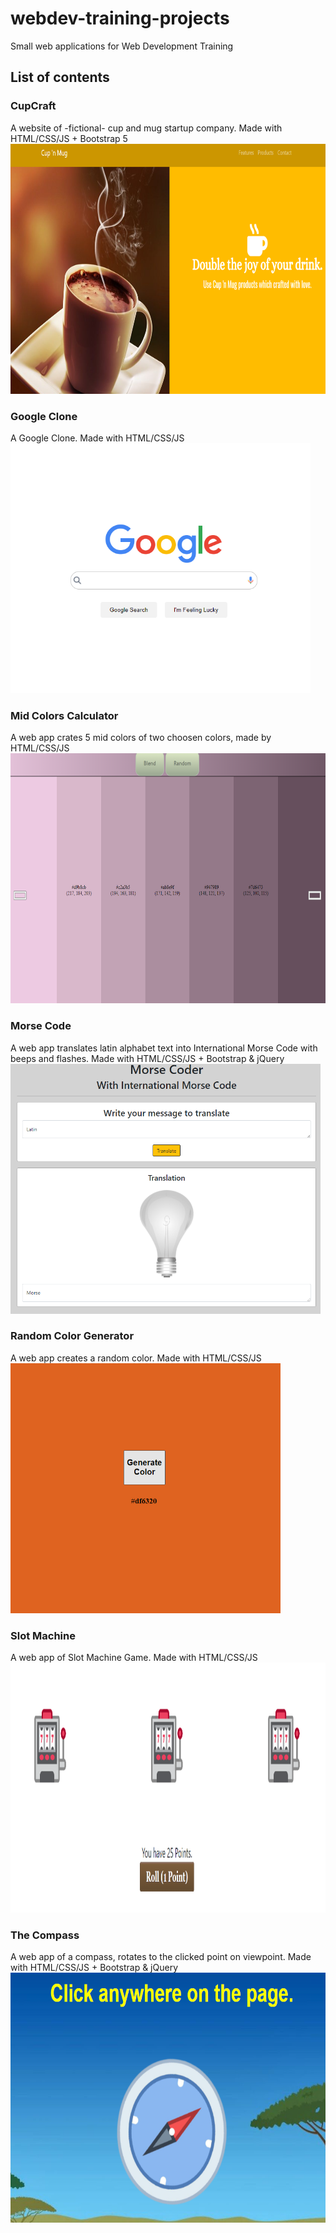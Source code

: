 # webdev-training-projects
Small web applications for Web Development Training

## List of contents

### CupCraft
A website of -fictional- cup and mug startup company. Made with HTML/CSS/JS + Bootstrap 5
<img height="400" src="readme-images\cupCraft.png">

### Google Clone
A Google Clone. Made with HTML/CSS/JS
<img height="400" src="readme-images\googleClone.png">

### Mid Colors Calculator
A web app crates 5 mid colors of two choosen colors, made by HTML/CSS/JS
<img height="400" src="readme-images\colorBlender.png">

### Morse Code
A web app translates latin alphabet text into International Morse Code with beeps and flashes. Made with HTML/CSS/JS + Bootstrap & jQuery
<img height="400" src="readme-images\morseCode.png">

### Random Color Generator
A web app creates a random color. Made with HTML/CSS/JS
<img height="400" src="readme-images\randomColor.png">

### Slot Machine
A web app of Slot Machine Game. Made with HTML/CSS/JS
<img height="400" src="readme-images\slotMachine.png">

### The Compass
A web app of a compass, rotates to the clicked point on viewpoint. Made with HTML/CSS/JS + Bootstrap & jQuery
<img height="400" src="readme-images\compass.png">